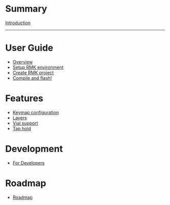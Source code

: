 # Summary

[Introduction](README.md)

---

# User Guide

- [Overview](guide_overview.md)
- [Setup RMK environment](setup_environment.md)
- [Create RMK project](create_project.md)
- [Compile and flash!](compile_and_flash.md)

# Features
- [Keymap configuration]()
- [Layers]()
- [Vial support]()
- [Tap hold]()

# Development
- [For Developers]()

# Roadmap
- [Roadmap]()
